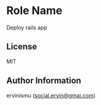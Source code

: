 Role Name
=========

Deploy rails app

License
-------

MIT

Author Information
------------------

ervinismu (social.ervin@gmai.com)
